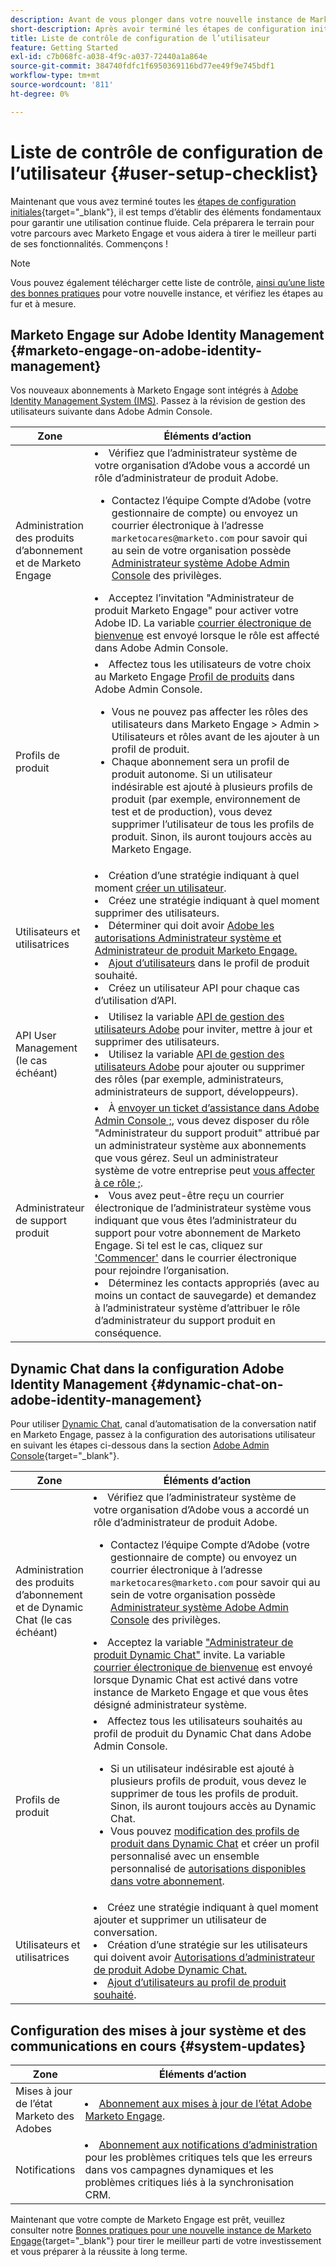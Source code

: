 ```yaml
---
description: Avant de vous plonger dans votre nouvelle instance de Marketo Engage, vous devez suivre quelques étapes fondamentales pour une utilisation continue. Ces étapes incluent la configuration du compte utilisateur, la configuration de l’administrateur et l’abonnement aux mises à jour système en cours.
short-description: Après avoir terminé les étapes de configuration initiales, apprenez à établir des éléments fondamentaux pour garantir une utilisation continue fluide.
title: Liste de contrôle de configuration de l’utilisateur
feature: Getting Started
exl-id: c7b068fc-a038-4f9c-a037-72440a1a864e
source-git-commit: 384740fdfc1f6950369116bd77ee49f9e745bdf1
workflow-type: tm+mt
source-wordcount: '811'
ht-degree: 0%

---
```


# Liste de contrôle de configuration de l’utilisateur {#user-setup-checklist}

Maintenant que vous avez terminé toutes les [étapes de configuration initiales](/help/marketo/getting-started/initial-setup/setup-steps.md){target="_blank"}, il est temps d’établir des éléments fondamentaux pour garantir une utilisation continue fluide. Cela préparera le terrain pour votre parcours avec Marketo Engage et vous aidera à tirer le meilleur parti de ses fonctionnalités. Commençons !

>[!NOTE]
>
>Vous pouvez également télécharger cette liste de contrôle, [ainsi qu’une liste des bonnes pratiques](/help/marketo/getting-started/implementing-a-new-marketo-engage-instance/assets/adobe-marketo-engage-new-instance-admin-checklist.xlsx) pour votre nouvelle instance, et vérifiez les étapes au fur et à mesure.

## Marketo Engage sur Adobe Identity Management {#marketo-engage-on-adobe-identity-management}

Vos nouveaux abonnements à Marketo Engage sont intégrés à [Adobe Identity Management System (IMS)](https://experienceleague.adobe.com/docs/marketo/using/product-docs/administration/marketo-with-adobe-identity/adobe-identity-management-overview.html). Passez à la révision de gestion des utilisateurs suivante dans Adobe Admin Console.

<table>
<thead>
  <tr>
    <th style="width:20%">Zone</th>
    <th style="width:80%">Éléments d’action</th>
  </tr>
</thead>
<tbody>
  <tr>
    <td>Administration des produits d’abonnement et de Marketo Engage</td>
    <td><li>Vérifiez que l’administrateur système de votre organisation d’Adobe vous a accordé un rôle d’administrateur de produit Adobe.</li> 
    <ul>
    <li>Contactez l’équipe Compte d’Adobe (votre gestionnaire de compte) ou envoyez un courrier électronique à l’adresse <code>marketocares@marketo.com</code> pour savoir qui au sein de votre organisation possède <a href="https://experienceleague.adobe.com/docs/marketo/using/product-docs/administration/marketo-with-adobe-identity/adobe-identity-management-overview.html">Administrateur système Adobe Admin Console</a> des privilèges.</li></ul>
    <li>Acceptez l’invitation "Administrateur de produit Marketo Engage" pour activer votre Adobe ID. La variable <a href="https://experienceleague.adobe.com/docs/marketo/using/product-docs/administration/marketo-with-adobe-identity/admin-setup.html?lang=en#create-a-product-profile">courrier électronique de bienvenue</a> est envoyé lorsque le rôle est affecté dans Adobe Admin Console.</li></td>
  </tr>
  <tr>
    <td>Profils de produit</td>
    <td><li>Affectez tous les utilisateurs de votre choix au Marketo Engage <a href="https://experienceleague.adobe.com/en/docs/marketo/using/product-docs/administration/marketo-with-adobe-identity/admin-setup#create-a-product-profile">Profil de produits</a> dans Adobe Admin Console.</li>
    <ul>
    <li>Vous ne pouvez pas affecter les rôles des utilisateurs dans Marketo Engage &gt; Admin &gt; Utilisateurs et rôles avant de les ajouter à un profil de produit.</li>
    <li>Chaque abonnement sera un profil de produit autonome. Si un utilisateur indésirable est ajouté à plusieurs profils de produit (par exemple, environnement de test et de production), vous devez supprimer l’utilisateur de tous les profils de produit. Sinon, ils auront toujours accès au Marketo Engage.</li></ul></td>
  </tr>
  <tr>
    <td>Utilisateurs et utilisatrices</td>
    <td><li>Création d’une stratégie indiquant à quel moment <a href="https://experienceleague.adobe.com/docs/marketo/using/product-docs/administration/marketo-with-adobe-identity/add-or-remove-a-user.html">créer un utilisateur</a>.</li> <li>Créez une stratégie indiquant à quel moment supprimer des utilisateurs.</li>
    <li>Déterminer qui doit avoir <a href="https://experienceleague.adobe.com/docs/marketo/using/product-docs/administration/marketo-with-adobe-identity/adobe-identity-management-overview.html">Adobe les autorisations Administrateur système et Administrateur de produit Marketo Engage.</a> <li><a href="https://experienceleague.adobe.com/en/docs/marketo/using/product-docs/administration/marketo-with-adobe-identity/add-or-remove-a-user">Ajout d’utilisateurs</a> dans le profil de produit souhaité.</li>
    <li>Créez un utilisateur API pour chaque cas d’utilisation d’API.</li></td>
  </tr>
  <tr>
    <td>API User Management (le cas échéant)</td>
    <td><li>Utilisez la variable <a href="https://www.adobe.io/apis/experienceplatform/umapi-new.html">API de gestion des utilisateurs Adobe</a> pour inviter, mettre à jour et supprimer des utilisateurs.</li>
    <li>Utilisez la variable <a href="https://developer.adobe.com/umapi/">API de gestion des utilisateurs Adobe</a> pour ajouter ou supprimer des rôles (par exemple, administrateurs, administrateurs de support, développeurs).</li>
    </td>
  </tr>
  <tr>
    <td>Administrateur de support produit</td>
    <td><li>À <a href="https://experienceleague.adobe.com/docs/customer-one/using/home.html#create-a-support-ticket-with-admin-console">envoyer un ticket d’assistance dans Adobe Admin Console ;</a>, vous devez disposer du rôle "Administrateur du support produit" attribué par un administrateur système aux abonnements que vous gérez. Seul un administrateur système de votre entreprise peut <a href="https://experienceleague.adobe.com/docs/customer-one/using/home.html#assign-the-support-admin-role">vous affecter à ce rôle ;</a>.</li>
    <li>Vous avez peut-être reçu un courrier électronique de l’administrateur système vous indiquant que vous êtes l’administrateur du support pour votre abonnement de Marketo Engage. Si tel est le cas, cliquez sur <a href="https://experienceleague.adobe.com/en/docs/customer-one/using/home#assign-the-support-admin-role">'Commencer'</a> dans le courrier électronique pour rejoindre l’organisation.</li>
    <li>Déterminez les contacts appropriés (avec au moins un contact de sauvegarde) et demandez à l’administrateur système d’attribuer le rôle d’administrateur du support produit en conséquence.</li></td>
  </tr>
</tbody>
</table>

## Dynamic Chat dans la configuration Adobe Identity Management {#dynamic-chat-on-adobe-identity-management}

Pour utiliser [Dynamic Chat](https://experienceleague.adobe.com/docs/marketo/using/product-docs/demand-generation/dynamic-chat/dynamic-chat-overview.html), canal d’automatisation de la conversation natif en Marketo Engage, passez à la configuration des autorisations utilisateur en suivant les étapes ci-dessous dans la section [Adobe Admin Console](https://adminconsole.adobe.com/){target="_blank"}.

<table>
<thead>
  <tr>
    <th style="width:20%">Zone</th>
    <th style="width:80%">Éléments d’action</th>
  </tr>
</thead>
<tbody>
  <tr>
    <td>Administration des produits d’abonnement et de Dynamic Chat (le cas échéant)</td>
    <td><li>Vérifiez que l’administrateur système de votre organisation d’Adobe vous a accordé un rôle d’administrateur de produit Adobe.</li> 
    <ul><li>Contactez l’équipe Compte d’Adobe (votre gestionnaire de compte) ou envoyez un courrier électronique à l’adresse <code>marketocares@marketo.com</code> pour savoir qui au sein de votre organisation possède <a href="https://experienceleague.adobe.com/docs/marketo/using/product-docs/administration/marketo-with-adobe-identity/adobe-identity-management-overview.html">Administrateur système Adobe Admin Console</a> des privilèges.</li></ul>
    <li>Acceptez la variable <a href="https://experienceleague.adobe.com/docs/marketo/using/product-docs/demand-generation/dynamic-chat/setup-and-configuration/initial-setup.html">"Administrateur de produit Dynamic Chat"</a> invite. La variable <a href="https://experienceleague.adobe.com/docs/marketo/using/product-docs/demand-generation/dynamic-chat/setup-and-configuration/initial-setup.html">courrier électronique de bienvenue</a> est envoyé lorsque Dynamic Chat est activé dans votre instance de Marketo Engage et que vous êtes désigné administrateur système.</li></td>
  </tr>
  <tr>
    <td>Profils de produit</td>
    <td><li>Affectez tous les utilisateurs souhaités au profil de produit du Dynamic Chat dans Adobe Admin Console.</li> 
    <ul>
    <li>Si un utilisateur indésirable est ajouté à plusieurs profils de produit, vous devez le supprimer de tous les profils de produit. Sinon, ils auront toujours accès au Dynamic Chat.</li>
    <li>Vous pouvez <a href="https://experienceleague.adobe.com/en/docs/marketo/using/product-docs/demand-generation/dynamic-chat/setup-and-configuration/permissions#edit-existing-permissions">modification des profils de produit dans Dynamic Chat</a> et créer un profil personnalisé avec un ensemble personnalisé de <a href="https://experienceleague.adobe.com/en/docs/marketo/using/product-docs/demand-generation/dynamic-chat/setup-and-configuration/permissions#list-of-permissions">autorisations disponibles dans votre abonnement</a>.</li></td>
  </tr>
  <tr>
    <td>Utilisateurs et utilisatrices</td>
    <td><li>Créez une stratégie indiquant à quel moment ajouter et supprimer un utilisateur de conversation.</li>
    <li>Création d’une stratégie sur les utilisateurs qui doivent avoir <a href="https://experienceleague.adobe.com/en/docs/marketo/using/product-docs/demand-generation/dynamic-chat/setup-and-configuration/initial-setup#access-admin-console">Autorisations d’administrateur de produit Adobe Dynamic Chat.</a></li>
    <li><a href="https://experienceleague.adobe.com/en/docs/marketo/using/product-docs/demand-generation/dynamic-chat/setup-and-configuration/add-or-remove-chat-users#add-a-chat-user">Ajout d’utilisateurs au profil de produit souhaité</a>.</li></td>
  </tr>
</tbody>
</table>

## Configuration des mises à jour système et des communications en cours {#system-updates}

<table>
<thead>
  <tr>
    <th style="width:20%">Zone</th>
    <th style="width:80%">Éléments d’action</th>
  </tr>
</thead>
<tbody>
  <tr>
    <td>Mises à jour de l’état Marketo des Adobes</td>
    <td><li><a href="https://status.adobe.com/cloud/experience_cloud">Abonnement aux mises à jour de l’état Adobe Marketo Engage</a>.</li></td>
  </tr>
  <tr>
    <td>Notifications</td>
    <td><li><a href="https://experienceleague.adobe.com/en/docs/marketo/using/product-docs/core-marketo-concepts/miscellaneous/understanding-notifications#subscribe-to-notifications">Abonnement aux notifications d’administration</a> pour les problèmes critiques tels que les erreurs dans vos campagnes dynamiques et les problèmes critiques liés à la synchronisation CRM.</li></td>
  </tr>
</tbody>
</table>

<p>

Maintenant que votre compte de Marketo Engage est prêt, veuillez consulter notre [Bonnes pratiques pour une nouvelle instance de Marketo Engage](/help/marketo/getting-started/implementing-a-new-marketo-engage-instance/where-to-start.md){target="_blank"} pour tirer le meilleur parti de votre investissement et vous préparer à la réussite à long terme.
